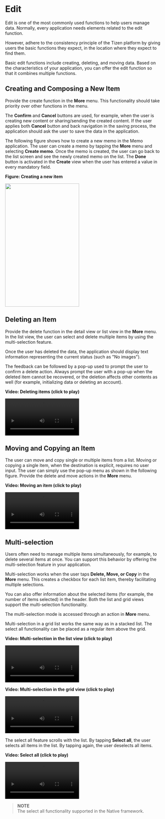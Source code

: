 # Edit

Edit is one of the most commonly used functions to help users manage data. Normally, every application needs elements related to the edit function.

However, adhere to the consistency principle of the Tizen platform by giving users the basic functions they expect, in the location where they expect to find them.

Basic edit functions include creating, deleting, and moving data. Based on the characteristics of your application, you can offer the edit function so that it combines multiple functions.

## Creating and Composing a New Item

Provide the create function in the **More** menu. This functionality should take priority over other functions in the menu.

The **Confirm** and **Cancel** buttons are used, for example, when the user is creating new content or sharing/sending the created content. If the user applies both **Cancel** button and back navigation in the saving process, the application should ask the user to save the data in the application.

The following figure shows how to create a new memo in the Memo application. The user can create a memo by tapping the **More** menu and selecting **Create memo**. Once the memo is created, the user can go back to the list screen and see the newly created memo on the list. The **Done** button is activated in the **Create** view when the user has entered a value in every mandatory field.

**Figure: Creating a new item**

<img alt="" height="400" src="media/01_edit_contacts_01_2.png" width="240" />

## Deleting an Item

Provide the delete function in the detail view or list view in the **More** menu. In the list view, the user can select and delete multiple items by using the multi-selection feature.

Once the user has deleted the data, the application should display text information representing the current status (such as "No images").

The feedback can be followed by a pop-up used to prompt the user to confirm a delete action. Always prompt the user with a pop-up when the deleted item cannot be recovered, or the deletion affects other contents as well (for example, initializing data or deleting an account).

**Video: Deleting items (click to play)**

<video controls width="240">
  <source src="media/deleting_items.mp4" type=video/mp4>
</video>

## Moving and Copying an Item

The user can move and copy single or multiple items from a list. Moving or copying a single item, when the destination is explicit, requires no user input. The user can simply use the pop-up menu as shown in the following figure. Provide the delete and move actions in the **More** menu.

**Video: Moving an item (click to play)**

<video controls width="240">
  <source src="media/edit_02.mp4" type=video/mp4>
</video>

## Multi-selection

Users often need to manage multiple items simultaneously, for example, to delete several items at once. You can support this behavior by offering the multi-selection feature in your application.

Multi-selection works when the user taps **Delete, Move, or Copy** in the **More** menu. This creates a checkbox for each list item, thereby facilitating multiple selections.

You can also offer information about the selected items (for example, the number of items selected) in the header. Both the list and grid views support the multi-selection functionality.

The multi-selection mode is accessed through an action in **More** menu.

Multi-selection in a grid list works the same way as in a stacked list. The select all functionality can be placed as a regular item above the grid.


**Video: Multi-selection in the list view (click to play)**

<video controls width="240">
  <source src="media/edit_03.mp4" type=video/mp4>
</video>

**Video: Multi-selection in the grid view (click to play)**

<video controls width="240">
  <source src="media/edit_04.mp4" type=video/mp4>
</video>

The select all feature scrolls with the list. By tapping **Select all**, the user selects all items in the list. By tapping again, the user deselects all items.

**Video: Select all (click to play)**

<video controls width="240">
  <source src="media/edit_05.mp4" type=video/mp4>
</video>


> **NOTE**  
> The select all functionality supported in the Native framework.
